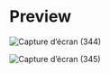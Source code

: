 # Preview

![Capture d’écran (344)](https://github.com/CallMeHeda/OneDayOneProject/assets/72311243/3ec32751-56da-4ad0-8648-90d51ecd88ee)

![Capture d’écran (345)](https://github.com/CallMeHeda/OneDayOneProject/assets/72311243/4460eb60-be50-4d62-8860-86a4193c24ff)
